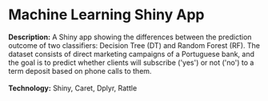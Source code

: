 # Machine Learning Shiny App

 **Description:** A Shiny app showing the differences between the prediction outcome of two classifiers: Decision Tree (DT) and Random Forest (RF). The dataset consists of direct marketing campaigns of a Portuguese bank, and the goal is to predict whether clients will subscribe ('yes') or not ('no') to a term deposit based on phone calls to them. <br />
 <br />
 **Technology:** Shiny, Caret, Dplyr, Rattle <br />
 
